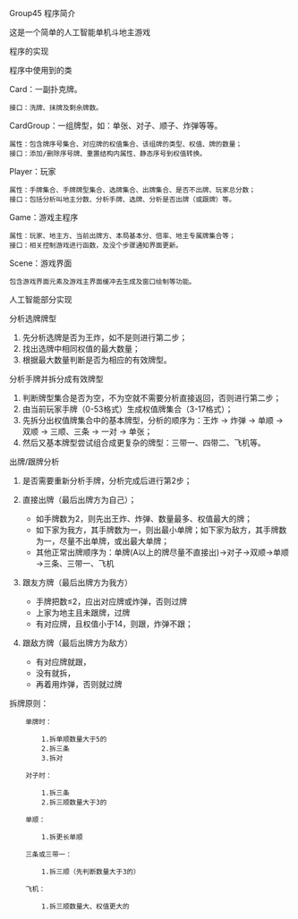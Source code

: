 Group45
程序简介

这是一个简单的人工智能单机斗地主游戏

程序的实现

程序中使用到的类

Card：一副扑克牌。

    接口：洗牌、抹牌及剩余牌数。
    
CardGroup：一组牌型，如：单张、对子、顺子、炸弹等等。

    属性：包含牌序号集合、对应牌的权值集合、该组牌的类型、权值、牌的数量；
    接口：添加/删除序号牌、重置结构内属性、静态序号到权值转换。
    
Player：玩家

    属性：手牌集合、手牌牌型集合、选牌集合、出牌集合、是否不出牌、玩家总分数；
    接口：包括分析叫地主分数、分析手牌、选牌、分析是否出牌（或跟牌）等。
    
Game：游戏主程序

    属性：玩家、地主方、当前出牌方、本局基本分、倍率、地主专属牌集合等；
    接口：相关控制游戏进行函数，及没个步骤通知界面更新。
    
Scene：游戏界面

    包含游戏界面元素及游戏主界面缓冲去生成及窗口绘制等功能。
    
人工智能部分实现

分析选牌牌型

1. 先分析选牌是否为王炸，如不是则进行第二步；
2. 找出选牌中相同权值的最大数量；
3. 根据最大数量判断是否为相应的有效牌型。

分析手牌并拆分成有效牌型

1. 判断牌型集合是否为空，不为空就不需要分析直接返回，否则进行第二步；
2. 由当前玩家手牌（0-53格式）生成权值牌集合（3-17格式）；
3. 先拆分出权值牌集合中的基本牌型，分析的顺序为：王炸 → 炸弹 → 单顺 → 双顺 → 三顺、三条 → 一对 → 单张；
4. 然后又基本牌型尝试组合成更复杂的牌型：三带一、四带二、飞机等。

出牌/跟牌分析

1. 是否需要重新分析手牌，分析完成后进行第2步；
2. 直接出牌（最后出牌方为自己）；

    *	如手牌数为2，则先出王炸、炸弹、数量最多、权值最大的牌；
    *	如下家为我方，其手牌数为一，则出最小单牌；如下家为敌方，其手牌数为一，尽量不出单牌，或出最大单牌；
    *	其他正常出牌顺序为：单牌(A以上的牌尽量不直接出)→对子→双顺→单顺→三条、三带一、飞机

3.	跟友方牌（最后出牌方为我方）

    *	手牌把数≤2，应出对应牌或炸弹，否则过牌
    *	上家为地主且未跟牌，过牌
    *	有对应牌，且权值小于14，则跟，炸弹不跟；
    
4.	跟敌方牌（最后出牌方为敌方）
    *	有对应牌就跟，
    *	没有就拆，
    *   再着用炸弹，否则就过牌

  拆牌原则：
```
    单牌时：
    
        1.拆单顺数量大于5的
        2.拆三条
        3.拆对
        
    对子时：
    
        1.拆三条
        2.拆三顺数量大于3的
    
    单顺：
    
        1.拆更长单顺
    
    三条或三带一：
    
        1.拆三顺（先判断数量大于3的）
    
    飞机：
    
        1.拆三顺数量大、权值更大的
```
